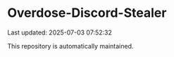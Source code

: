 # Overdose-Discord-Stealer

Last updated: 2025-07-03 07:52:32

This repository is automatically maintained.
